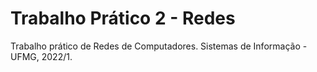 # Trabalho Prático 2 - Redes
Trabalho prático de Redes de Computadores. Sistemas de Informação - UFMG, 2022/1.
